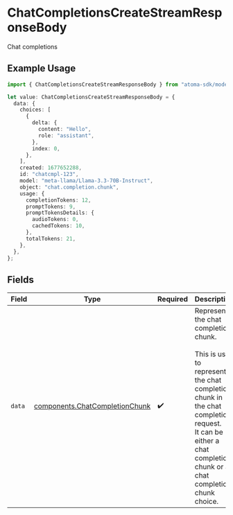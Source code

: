 # ChatCompletionsCreateStreamResponseBody

Chat completions

## Example Usage

```typescript
import { ChatCompletionsCreateStreamResponseBody } from "atoma-sdk/models/operations";

let value: ChatCompletionsCreateStreamResponseBody = {
  data: {
    choices: [
      {
        delta: {
          content: "Hello",
          role: "assistant",
        },
        index: 0,
      },
    ],
    created: 1677652288,
    id: "chatcmpl-123",
    model: "meta-llama/Llama-3.3-70B-Instruct",
    object: "chat.completion.chunk",
    usage: {
      completionTokens: 12,
      promptTokens: 9,
      promptTokensDetails: {
        audioTokens: 0,
        cachedTokens: 10,
      },
      totalTokens: 21,
    },
  },
};
```

## Fields

| Field                                                                                                                                                                                                  | Type                                                                                                                                                                                                   | Required                                                                                                                                                                                               | Description                                                                                                                                                                                            |
| ------------------------------------------------------------------------------------------------------------------------------------------------------------------------------------------------------ | ------------------------------------------------------------------------------------------------------------------------------------------------------------------------------------------------------ | ------------------------------------------------------------------------------------------------------------------------------------------------------------------------------------------------------ | ------------------------------------------------------------------------------------------------------------------------------------------------------------------------------------------------------ |
| `data`                                                                                                                                                                                                 | [components.ChatCompletionChunk](../../models/components/chatcompletionchunk.md)                                                                                                                       | :heavy_check_mark:                                                                                                                                                                                     | Represents the chat completion chunk.<br/><br/>This is used to represent the chat completion chunk in the chat completion request.<br/>It can be either a chat completion chunk or a chat completion chunk choice. |